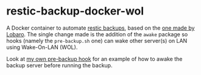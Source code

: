 # restic-backup-docker-wol

A Docker container to automate [restic backups](https://restic.github.io/), based on the [one made by Lobaro](https://github.com/lobaro/restic-backup-docker). The single change made is the addition of the `awake` package so hooks (namely the `pre-backup.sh` one) can wake other server(s) on LAN using Wake-On-LAN (WOL).

Look at [my own pre-backup hook](https://github.com/snyssen/infra-snyssen.be/blob/master/roles/container_restic/files/local/pre-backup.sh) for an example of how to awake the backup server before running the backup.
